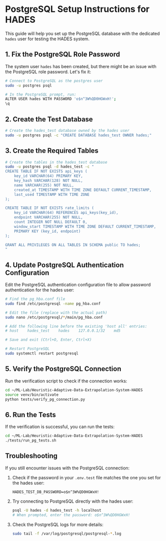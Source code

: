 # PostgreSQL Setup Instructions for HADES

This guide will help you set up the PostgreSQL database with the dedicated `hades` user for testing the HADES system.

## 1. Fix the PostgreSQL Role Password

The system user `hades` has been created, but there might be an issue with the PostgreSQL role password. Let's fix it:

```bash
# Connect to PostgreSQL as the postgres user
sudo -u postgres psql

# In the PostgreSQL prompt, run:
ALTER USER hades WITH PASSWORD 'o$n^3W%QD0HGWxH!';
\q
```

## 2. Create the Test Database

```bash
# Create the hades_test database owned by the hades user
sudo -u postgres psql -c "CREATE DATABASE hades_test OWNER hades;"
```

## 3. Create the Required Tables

```bash
# Create the tables in the hades_test database
sudo -u postgres psql -d hades_test -c "
CREATE TABLE IF NOT EXISTS api_keys (
    key_id VARCHAR(64) PRIMARY KEY,
    key_hash VARCHAR(128) NOT NULL,
    name VARCHAR(255) NOT NULL,
    created_at TIMESTAMP WITH TIME ZONE DEFAULT CURRENT_TIMESTAMP,
    last_used TIMESTAMP WITH TIME ZONE
);

CREATE TABLE IF NOT EXISTS rate_limits (
    key_id VARCHAR(64) REFERENCES api_keys(key_id),
    endpoint VARCHAR(255) NOT NULL,
    count INTEGER NOT NULL DEFAULT 0,
    window_start TIMESTAMP WITH TIME ZONE DEFAULT CURRENT_TIMESTAMP,
    PRIMARY KEY (key_id, endpoint)
);

GRANT ALL PRIVILEGES ON ALL TABLES IN SCHEMA public TO hades;
"
```

## 4. Update PostgreSQL Authentication Configuration

Edit the PostgreSQL authentication configuration file to allow password authentication for the hades user:

```bash
# Find the pg_hba.conf file
sudo find /etc/postgresql -name pg_hba.conf

# Edit the file (replace with the actual path)
sudo nano /etc/postgresql/*/main/pg_hba.conf

# Add the following line before the existing 'host all' entries:
# host    hades_test    hades    127.0.0.1/32    md5

# Save and exit (Ctrl+O, Enter, Ctrl+X)

# Restart PostgreSQL
sudo systemctl restart postgresql
```

## 5. Verify the PostgreSQL Connection

Run the verification script to check if the connection works:

```bash
cd ~/ML-Lab/Heuristic-Adaptive-Data-Extrapolation-System-HADES
source venv/bin/activate
python tests/verify_pg_connection.py
```

## 6. Run the Tests

If the verification is successful, you can run the tests:

```bash
cd ~/ML-Lab/Heuristic-Adaptive-Data-Extrapolation-System-HADES
./tests/run_pg_tests.sh
```

## Troubleshooting

If you still encounter issues with the PostgreSQL connection:

1. Check if the password in your `.env.test` file matches the one you set for the hades user:
   ```
   HADES_TEST_DB_PASSWORD=o$n^3W%QD0HGWxH!
   ```

2. Try connecting to PostgreSQL directly with the hades user:
   ```bash
   psql -U hades -d hades_test -h localhost
   # When prompted, enter the password: o$n^3W%QD0HGWxH!
   ```

3. Check the PostgreSQL logs for more details:
   ```bash
   sudo tail -f /var/log/postgresql/postgresql-*.log
   ```
